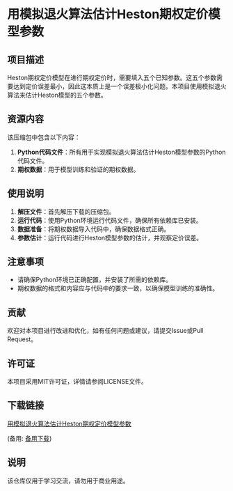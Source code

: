# 用模拟退火算法估计Heston期权定价模型参数

## 项目描述

Heston期权定价模型在进行期权定价时，需要填入五个已知参数。这五个参数需要达到定价误差最小，因此这本质上是一个误差极小化问题。本项目使用模拟退火算法来估计Heston模型的五个参数。

## 资源内容

该压缩包中包含以下内容：

1. **Python代码文件**：所有用于实现模拟退火算法估计Heston模型参数的Python代码文件。
2. **期权数据**：用于模型训练和验证的期权数据。

## 使用说明

1. **解压文件**：首先解压下载的压缩包。
2. **运行代码**：使用Python环境运行代码文件，确保所有依赖库已安装。
3. **数据准备**：将期权数据导入代码中，确保数据格式正确。
4. **参数估计**：运行代码进行Heston模型参数的估计，并观察定价误差。

## 注意事项

- 请确保Python环境已正确配置，并安装了所需的依赖库。
- 期权数据的格式和内容应与代码中的要求一致，以确保模型训练的准确性。

## 贡献

欢迎对本项目进行改进和优化，如有任何问题或建议，请提交Issue或Pull Request。

## 许可证

本项目采用MIT许可证，详情请参阅LICENSE文件。

## 下载链接
[用模拟退火算法估计Heston期权定价模型参数](https://pan.quark.cn/s/eb1513059271) 

(备用: [备用下载](https://pan.baidu.com/s/17i4qGmh2exPaX2yE4VPjkw?pwd=1234))

## 说明

该仓库仅用于学习交流，请勿用于商业用途。
